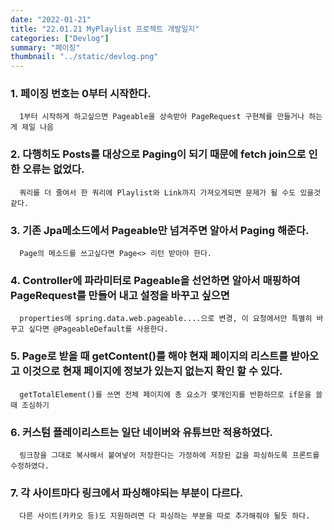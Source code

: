 ```yaml
---
date: "2022-01-21"
title: "22.01.21 MyPlaylist 프로젝트 개발일지"
categories: ["Devlog"]
summary: "페이징"
thumbnail: "../static/devlog.png"
---
```


### 1. 페이징 번호는 0부터 시작한다.

      1부터 시작하게 하고싶으면 Pageable을 상속받아 PageRequest 구현체를 만들거나 하는게 제일 나음

### 2. 다행히도 Posts를 대상으로 Paging이 되기 때문에 fetch join으로 인한 오류는 없었다.

      쿼리를 더 줄여서 한 쿼리에 Playlist와 Link까지 가져오게되면 문제가 될 수도 있을것같다.

### 3. 기존 Jpa메소드에서 Pageable만 넘겨주면 알아서 Paging 해준다.

      Page의 메소드를 쓰고싶다면 Page<> 리턴 받아야 한다.

### 4. Controller에 파라미터로 Pageable을 선언하면 알아서 매핑하여 PageRequest를 만들어 내고 설정을 바꾸고 싶으면

      properties에 spring.data.web.pageable....으로 변경, 이 요청에서만 특별히 바꾸고 싶다면 @PageableDefault를 사용한다.

### 5. Page로 받을 때 getContent()를 해야 현재 페이지의 리스트를 받아오고 이것으로 현재 페이지에 정보가 있는지 없는지 확인 할 수 있다.

      getTotalElement()를 쓰면 전체 페이지에 총 요소가 몇개인지를 반환하므로 if문을 쓸때 조심하기

### 6. 커스텀 플레이리스트는 일단 네이버와 유튜브만 적용하였다.

      링크창을 그대로 복사해서 붙여넣어 저장한다는 가정하에 저장된 값을 파싱하도록 프론트를 수정하였다.

### 7. 각 사이트마다 링크에서 파싱해야되는 부분이 다르다.

      다른 사이트(카카오 등)도 지원하려면 다 파싱하는 부분을 따로 추가해줘야 될듯 하다.
